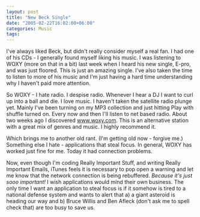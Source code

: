 ```yaml
---
layout: post
title: "New Beck Single"
date: "2005-02-22T16:02:00+06:00"
categories: Music 
tags: 
---
```


I've always liked Beck, but didn't really consider myself a real fan. I had one of his CDs - I generally found myself liking his music. I was listening to WOXY (more on that in a bit) last week when I heard his new single, E-pro, and was just floored. This is just an amazing single. I've also taken the time to listen to more of his music and I'm just having a hard time understanding why I haven't paid more attention. 

So WOXY - I hate radio. I despise radio. Whenever I hear a DJ I want to curl up into a ball and die. I love music. I haven't taken the satellite radio plunge yet. Mainly I've been turning on my MP3 collection and just hitting Play with shuffle turned on. Every now and then I'll listen to net based radio. About two weeks ago I discovered www.woxy.com. This is an alternative station with a great mix of genres and music. I highly recommend it.

Which brings me to another old rant. (I'm getting old now - forgive me.) Something else I hate - applications that steal focus. In general, WOXY has  worked just fine for me. Today it had connection problems.

Now, even though I'm coding Really Important Stuff, and writing Really Important Emails, iTunes feels it is necessary to pop open a warning and let me know that the network connection is being rebuffered. <i>Because it's just sooo important!</i> I wish applications would mind their own business. The only time I want an application to steal focus is if it somehow is tired to a national defense system and wants to alert that a) a giant asteroid is heading our way and b) Bruce Willis and Ben Afleck (don't ask me to spell check that) are too busy to save us.